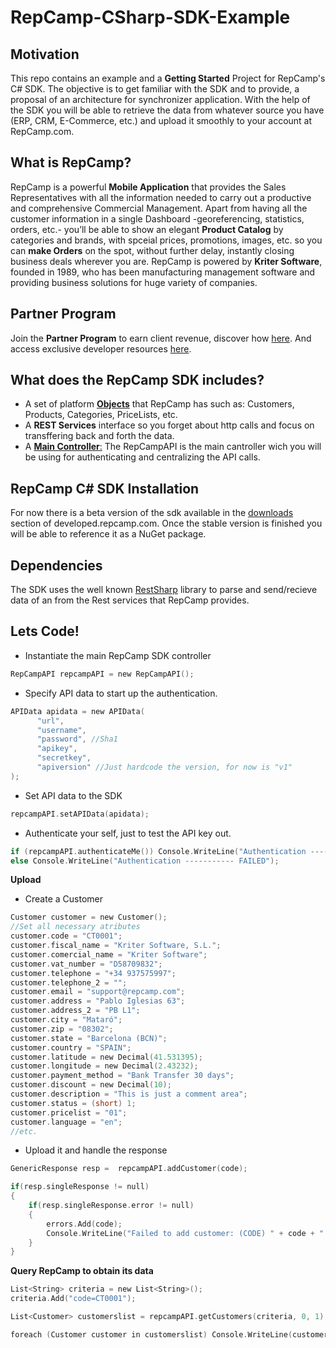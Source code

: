 # RepCamp-CSharp-SDK-Example

## Motivation
This repo contains an example and a **Getting Started** Project for RepCamp's C# SDK. The objective is to get familiar with the SDK and to provide, a proposal of an architecture for synchronizer application. With the help of the SDK you will be able to retrieve the data from whatever source you have (ERP, CRM, E-Commerce, etc.) and upload it smoothly to your account at RepCamp.com. 

## What is RepCamp?
RepCamp is a powerful **Mobile Application** that provides the Sales Representatives with all the information needed to carry out a productive and comprehensive Commercial Management. Apart from having all the customer information in a single Dashboard -georeferencing, statistics, orders, etc.- you’ll be able to show an elegant **Product Catalog** by categories and brands, with spceial prices, promotions, images, etc. so you can **make Orders** on the spot, without further delay, instantly closing business deals wherever you are. RepCamp is powered by **Kriter Software**, founded in 1989, who has been manufacturing management software and providing business solutions for huge variety of companies.

## Partner Program
Join the **Partner Program** to earn client revenue, discover how [here](http://www.repcamp.com/en/partner).
And access exclusive developer resources [here](http://developers.repcamp.com).

## What does the RepCamp SDK includes?
- A set of platform [**Objects**](http://www.developers.repcamp.com) that RepCamp has such as: Customers, Products, Categories, PriceLists, etc.
- A **REST Services** interface so you forget about http calls and focus on transffering back and forth the data.
- A [**Main Controller**:](http://www.developers.repcamp.com) The RepCampAPI is the main cantroller wich you will be using for authenticating and centralizing the API calls.

## RepCamp C# SDK Installation
For now there is a beta version of the sdk available in the [downloads](http://developers.repcamp.com/index.php?route=article&path=24_37&article_id=203) section of developed.repcamp.com.
Once the stable version is finished you will be able to reference it as a NuGet package.

## Dependencies
The SDK uses the well known [RestSharp](http://restsharp.org) library to parse and send/recieve data of an from the Rest services that RepCamp provides.

## Lets Code!

- Instantiate the main RepCamp SDK controller
```c
RepCampAPI repcampAPI = new RepCampAPI();
```
- Specify API data to start up the authentication.
```c
APIData apidata = new APIData(
      "url",
      "username",
      "password", //Sha1
      "apikey",
      "secretkey",
      "apiversion" //Just hardcode the version, for now is "v1"
);
```
- Set API data to the SDK
```c
repcampAPI.setAPIData(apidata);
```
- Authenticate your self, just to test the API key out.
```c
if (repcampAPI.authenticateMe()) Console.WriteLine("Authentication ----------- OK");
else Console.WriteLine("Authentication ----------- FAILED");
```
**Upload**

- Create a Customer
```c
Customer customer = new Customer();
//Set all necessary atributes
customer.code = "CT0001";
customer.fiscal_name = "Kriter Software, S.L.";
customer.comercial_name = "Kriter Software";
customer.vat_number = "D58709832";
customer.telephone = "+34 937575997";
customer.telephone_2 = "";
customer.email = "support@repcamp.com";
customer.address = "Pablo Iglesias 63";
customer.address_2 = "PB L1";
customer.city = "Mataró";
customer.zip = "08302";
customer.state = "Barcelona (BCN)";
customer.country = "SPAIN";
customer.latitude = new Decimal(41.531395);
customer.longitude = new Decimal(2.43232);
customer.payment_method = "Bank Transfer 30 days";
customer.discount = new Decimal(10);
customer.description = "This is just a comment area";
customer.status = (short) 1;
customer.pricelist = "01";
customer.language = "en";
//etc.
```
- Upload it and handle the response
```c
GenericResponse resp =  repcampAPI.addCustomer(code);

if(resp.singleResponse != null)
{
    if(resp.singleResponse.error != null)
    {
        errors.Add(code);
        Console.WriteLine("Failed to add customer: (CODE) " + code + " Error: " + resp.singleResponse.error);
    }
}
```

**Query RepCamp to obtain its data**

```c
List<String> criteria = new List<String>();
criteria.Add("code=CT0001");

List<Customer> customerslist = repcampAPI.getCustomers(criteria, 0, 1);

foreach (Customer customer in customerslist) Console.WriteLine(customer.ToString());
```

